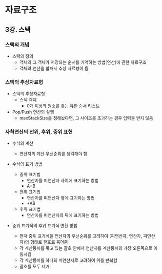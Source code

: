 # 자료구조

## 3강. 스택

### 스택의 개념

- 스택의 정의
  - 객체와 그 객체가 저장되는 순서를 기억하는 방법(연산)에 관한 자료구조
  - 객체와 연산을 합쳐서 추상 자료형이 됨
  

### 스택의 추상자료형

- 스택의 추상자료형
  - 스택 객체
    - 0개 이상의 원소를 갖는 유한 순서 리스트
- Pop/Push 연산의 실행
  - maxStackSize를 정해놨다면, 그 사이즈를 초과하는 경우 입력을 받지 않음

### 사칙연산의 전위, 후위, 중위 표현

- 수식의 계산
  - 연산자의 계산 우선순위를 생각해야 함
- 수식의 표기 방법
  - 중위 표기법
    - 연산자를 피연산자 사이에 표기하는 방법
    - A+B
  - 전위 표기법
    - 연산자를 피연산자 앞에 표기하는 방법
    - +AB
  - 후위 표기법
    - 연산자를 피연산자의 뒤에 표기하는 방법

- 중위 표기식의 후위 표기식 변환 방법
  - 먼저 중위 표기식을  연산자의 우선순위를 고려하여 (피연산자, 연산자, 피연산자)의 형태로 괄호로 묶어줌
  - 각 계산뭉치를 묶고 있는 괄호 안에서 연산자를 계산뭉치의 가장 오른쪽으로 이동시킴
  - 각 계산뭉치를 하나의 피연산자로 고려하여 위를 반복함
  - 괄호를 모두 제거
